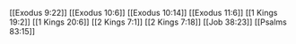 [[Exodus 9:22]]
[[Exodus 10:6]]
[[Exodus 10:14]]
[[Exodus 11:6]]
[[1 Kings 19:2]]
[[1 Kings 20:6]]
[[2 Kings 7:1]]
[[2 Kings 7:18]]
[[Job 38:23]]
[[Psalms 83:15]]
